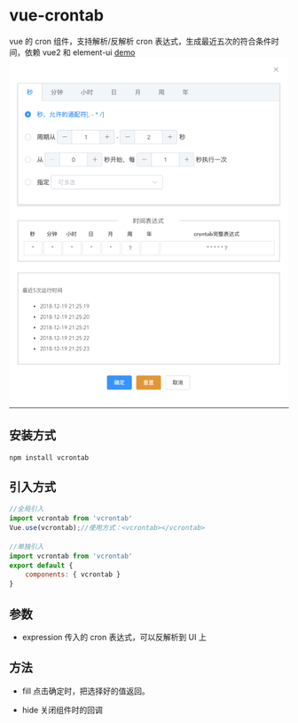 # vue-crontab
vue 的 cron 组件，支持解析/反解析 cron 表达式，生成最近五次的符合条件时间，依赖 vue2 和 element-ui
[demo](https://small-stone.github.io/vCrontab/dist/)
![](public/demo.png)

## 安装方式
```
npm install vcrontab
```

## 引入方式
```javascript
//全局引入
import vcrontab from 'vcrontab'
Vue.use(vcrontab);//使用方式：<vcrontab></vcrontab>

//单独引入
import vcrontab from 'vcrontab'
export default {
    components: { vcrontab }
}
```

## 参数
- expression
传入的 cron 表达式，可以反解析到 UI 上

## 方法
- fill
点击确定时，把选择好的值返回。

- hide 
关闭组件时的回调
